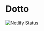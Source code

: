 # Dotto

[![Netlify Status](https://api.netlify.com/api/v1/badges/709a77cc-0226-4603-936e-a39f14d71c22/deploy-status)](https://app.netlify.com/sites/dottosite/deploys)
